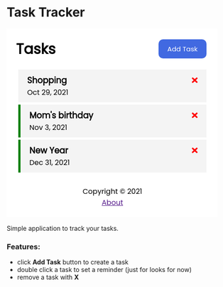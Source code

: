 # Task Tracker
![Home Page](/Screenshots/1.png)

Simple application to track your tasks. 

### Features:
 - click **Add Task** button to create a task
 - double click a task to set a reminder (just for looks for now)
 - remove a task with **X**
